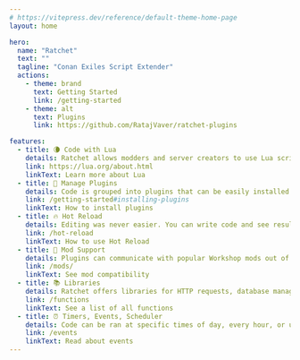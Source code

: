 ```yaml
---
# https://vitepress.dev/reference/default-theme-home-page
layout: home

hero:
  name: "Ratchet"
  text: ""
  tagline: "Conan Exiles Script Extender"
  actions:
    - theme: brand
      text: Getting Started
      link: /getting-started
    - theme: alt
      text: Plugins
      link: https://github.com/RatajVaver/ratchet-plugins

features:
  - title: 🌘 Code with Lua
    details: Ratchet allows modders and server creators to use Lua scripting language. It's easy and fast!
    link: https://lua.org/about.html
    linkText: Learn more about Lua
  - title: 🧰 Manage Plugins
    details: Code is grouped into plugins that can be easily installed on a server, even at runtime.
    link: /getting-started#installing-plugins
    linkText: How to install plugins
  - title: 🔥 Hot Reload
    details: Editing was never easier. You can write code and see results in the game immediately.
    link: /hot-reload
    linkText: How to use Hot Reload
  - title: 🔮 Mod Support
    details: Plugins can communicate with popular Workshop mods out of the box.
    link: /mods/
    linkText: See mod compatibility
  - title: 📚 Libraries
    details: Ratchet offers libraries for HTTP requests, database management, and many more.
    link: /functions
    linkText: See a list of all functions
  - title: ⏰ Timers, Events, Scheduler
    details: Code can be ran at specific times of day, every hour, or upon player actions.
    link: /events
    linkText: Read about events
---
```


